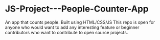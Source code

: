 # JS-Project---People-Counter-App
An app that counts people. Built using HTML/CSS/JS
This repo is open for anyone who would want to add any interesting feature or beginner contributors who want to contribute to open source projects.

